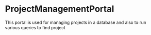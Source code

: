 ProjectManagementPortal
=======================

This portal is used for managing projects in a database and also to run various queries to find project
